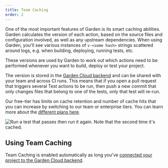```yaml
---
title: Team Caching
order: 2
---
```


One of the most important features of Garden is its smart caching abilities. Garden calculates the version of each action, based on the source files and configuration involved, as well as any upstream dependencies. When using Garden, you'll see various instances of `v-<some hash>` strings scattered around logs, e.g. when building, deploying, running tests, etc.

These versions are used by Garden to work out which actions need to be performed whenever you want to build, deploy or test your project.

The version is stored in the [Garden Cloud backend](https://app.garden.io) and can be shared with your team and across CI runs. This means that if you open a pull request that triggers several Test actions to be run, then push a new commit that only changes files that belong to one of the tests, only that test will re-run.

Our free-tier has limits on cache retention and number of cache hits that you can increase by switching to our team or enterprise tiers. You can learn more about the [different plans here](https://garden.io/plans).

![Run a test that passes then run it again. Note that the second time it's cached.](https://public-assets-for-docs-site.s3.eu-central-1.amazonaws.com/team-cache-gif.gif)

## Using Team Caching

Team Caching is enabled automatically as long you've [connected your project to the Garden Cloud backend](../guides/connecting-project.md).
